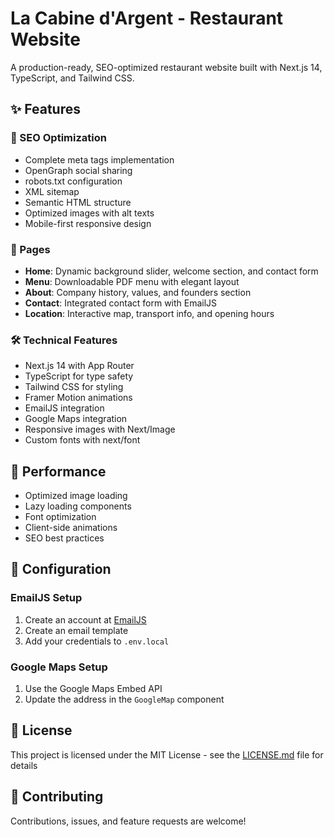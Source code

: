 # La Cabine d'Argent - Restaurant Website

A production-ready, SEO-optimized restaurant website built with Next.js 14, TypeScript, and Tailwind CSS.

## ✨ Features

### 🎯 SEO Optimization
- Complete meta tags implementation
- OpenGraph social sharing
- robots.txt configuration
- XML sitemap
- Semantic HTML structure
- Optimized images with alt texts
- Mobile-first responsive design

### 📱 Pages
- **Home**: Dynamic background slider, welcome section, and contact form
- **Menu**: Downloadable PDF menu with elegant layout
- **About**: Company history, values, and founders section
- **Contact**: Integrated contact form with EmailJS
- **Location**: Interactive map, transport info, and opening hours

### 🛠 Technical Features
- Next.js 14 with App Router
- TypeScript for type safety
- Tailwind CSS for styling
- Framer Motion animations
- EmailJS integration
- Google Maps integration
- Responsive images with Next/Image
- Custom fonts with next/font

## 🚀 Performance
- Optimized image loading
- Lazy loading components
- Font optimization
- Client-side animations
- SEO best practices

## 🔧 Configuration

### EmailJS Setup
1. Create an account at [EmailJS](https://www.emailjs.com/)
2. Create an email template
3. Add your credentials to `.env.local`

### Google Maps Setup
1. Use the Google Maps Embed API
2. Update the address in the `GoogleMap` component

## 📄 License
This project is licensed under the MIT License - see the [LICENSE.md](LICENSE.md) file for details

## 🤝 Contributing
Contributions, issues, and feature requests are welcome!
